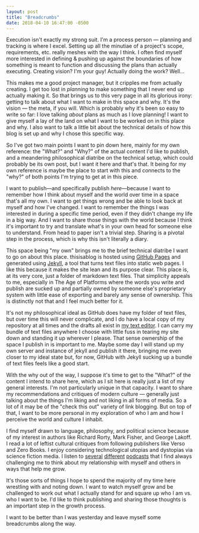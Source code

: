 ```yaml
---
layout: post
title: "Breadcrumbs"
date: 2018-04-10 16:47:00 -0500
---
```

Execution isn't exactly my strong suit. I'm a process person — planning and tracking is where I excel. Setting up all the minutiae of a project's scope, requirements, etc. really meshes with the way I think. I often find myself more interested in defining & pushing up against the boundaries of how something is meant to function and discussing the plans than actually executing. Creating vision? I'm your guy! Actually doing the work? Well...

This makes me a good project manager, but it cripples me from actually creating. I get too lost in *planning* to make something that I never end up actually making it. So that brings us to this very page in all its glorious irony: getting to talk about what I want to make in this space and why. It's the vision — the meta, if you will. Which is probably why it's been so easy to write so far: I love talking *about* plans as much as I love planning! I want to give myself a lay of the land on what I want to be worked on in this place and why. I also want to talk a little bit about the technical details of how this blog is set up and why I chose this specific way.

So I've got two main points I want to pin down here, mainly for my own reference: the "What?" and "Why?" of the actual content I'd like to publish, and a meandering philosophical diatribe on the technical setup, which could probably be its own post, but I want it here and that's that. It being for my own reference is maybe the place to start with this and connects to the "why?" of both points I'm trying to get at in this piece. 

I want to publish—and specifically publish *here*—because I want to remember how I think about myself and the world over time in a space that's all my own. I want to get things wrong and be able to look back at myself and how I've changed. I want to remember the things I was interested in during a specific time period, even if they didn't change my life in a big way. And I want to share those things with the world because I think it's important to try and translate what's in your own head for someone else to understand. From head to paper isn't a trivial step. Sharing is a pivotal step in the process, which is why this isn't literally a diary.

This space being "my own" brings me to the brief technical diatribe I want to go on about this place. thisisablog is hosted using [GitHub Pages](https://pages.github.com) and generated using [Jekyll](https://jekyllrb.com), a tool that turns text files into static web pages. I like this because it makes the site lean and its purpose clear. This place is, at its very core, just a folder of markdown text files. That simplicity appeals to me, especially in The Age of Platforms where the words you write and publish are sucked up and partially owned by someone else's proprietary system with little ease of exporting and barely any sense of ownership. This is distinctly not that and I feel much better for it.

It's not my philosophical ideal as GitHub does have my folder of text files, but over time this will never complicate, and I do have a local copy of my repository at all times and the drafts all exist in [my text editor](https://itunes.apple.com/us/app/1writer-markdown-text-editor/id680469088?mt=8). I can carry my bundle of text files anywhere I choose with little fuss in tearing my site down and standing it up wherever I please. That sense ownership of the space I publish in is important to me. Maybe some day I will stand up my own server and instance of jekyll and publish it there, bringing me even closer to my ideal state but, for now, GitHub with Jekyll sucking up a bundle of text files feels like a good start.

With the why out of the way, I suppose it's time to get to the "What?" of the content I intend to share here, which as I sit here is really just a list of my general interests. I'm not particularly unique in that capacity. I want to share my recommendations and critiques of modern culture — generally just talking about the things I'm liking and not liking in all forms of media. So a lot of it may be of the "check this out" variety of link blogging. But on top of that, I want to be more personal in my exploration of who I am and how I perceive the world and culture I inhabit. 

I find myself drawn to language, philosophy, and political science because of my interest in authors like Richard Rorty, Mark Fisher, and George Lakoff. I read a lot of leftist cultural critiques from following publishers like Verso and Zero Books. I enjoy considering technological utopias and dystopias via science fiction media. I listen to [several](http://www.merlinmann.com/roderick) [different](https://www.relay.fm/rd/) [podcasts](http://5by5.tv/roadwork) that I find always challenging me to think about my relationship with myself and others in ways that help me grow.

It's those sorts of things I hope to spend the majority of my time here wrestling with and noting down. I want to watch myself grow and be challenged to work out what I actually stand for and square up who I am vs. who I want to be. I'd like to think publishing and sharing those thoughts is an important step in the growth process. 

I want to be better than I was yesterday and leave myself some breadcrumbs along the way.

